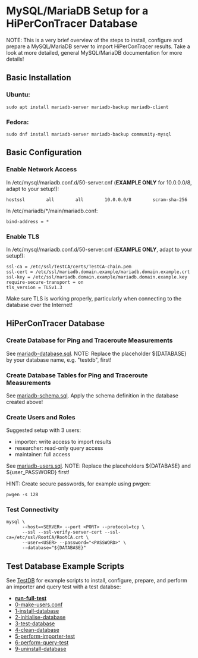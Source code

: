 # MySQL/MariaDB Setup for a HiPerConTracer Database

NOTE: This is a very brief overview of the steps to install, configure and prepare a MySQL/MariaDB server to import HiPerConTracer results. Take a look at more detailed, general MySQL/MariaDB documentation for more details!


## Basic Installation

### Ubuntu:
```
sudo apt install mariadb-server mariadb-backup mariadb-client
```
### Fedora:
```
sudo dnf install mariadb-server mariadb-backup community-mysql
```


## Basic Configuration

### Enable Network Access

In /etc/mysql/mariadb.conf.d/50-server.cnf (**EXAMPLE ONLY** for 10.0.0.0/8, adapt to your setup!):
```
hostssl        all        all        10.0.0.0/8        scram-sha-256
```

In /etc/mariadb/*/main/mariadb.conf:
```
bind-address = *
```

### Enable TLS

In /etc/mysql/mariadb.conf.d/50-server.cnf (**EXAMPLE ONLY**, adapt to your setup!):
```
ssl-ca = /etc/ssl/TestCA/certs/TestCA-chain.pem
ssl-cert = /etc/ssl/mariadb.domain.example/mariadb.domain.example.crt
ssl-key = /etc/ssl/mariadb.domain.example/mariadb.domain.example.key
require-secure-transport = on
tls_version = TLSv1.3
```

Make sure TLS is working properly, particularly when connecting to the database over the Internet!


## HiPerConTracer Database

### Create Database for Ping and Traceroute Measurements

See [mariadb-database.sql](mariadb-database.sql). NOTE: Replace the placeholder ${DATABASE} by your database name, e.g. "testdb", first!


### Create Database Tables for Ping and Traceroute Measurements

See [mariadb-schema.sql]([mariadb-schema.sql). Apply the schema definition in the database created above!

### Create Users and Roles

Suggested setup with 3 users:
- importer: write access to import results
- researcher: read-only query access
- maintainer: full access

See [mariadb-users.sql](mariadb-users.sql). NOTE: Replace the placeholders ${DATABASE} and ${user_PASSWORD} first!

HINT: Create secure passwords, for example using pwgen:
```
pwgen -s 128
```

### Test Connectivity
```
mysql \
      --host=<SERVER> --port <PORT> --protocol=tcp \
      --ssl --ssl-verify-server-cert --ssl-ca=/etc/ssl/RootCA/RootCA.crt \
      --user=<USER> --password="<PASSWORD>" \
      --database="${DATABASE}"
```


## Test Database Example Scripts

See [TestDB](../TestDB) for example scripts to install, configure, prepare, and perform an importer and query test with a test databse:
- **[run-full-test](../TestDB/run-full-test)**
- [0-make-users.conf](../TestDB/0-make-users.conf)
- [1-install-database](../TestDB/1-install-database)
- [2-initialise-database](../TestDB/2-initialise-database)
- [3-test-database](../TestDB/3-test-database)
- [4-clean-database](../TestDB/4-clean-database)
- [5-perform-importer-test](../TestDB/5-perform-importer-test)
- [6-perform-query-test](../TestDB/6-perform-query-test)
- [9-uninstall-database](../TestDB/9-uninstall-database)
